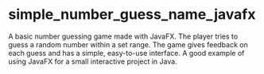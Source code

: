 # simple_number_guess_name_javafx
A basic number guessing game made with JavaFX. The player tries to guess a random number within a set range. The game gives feedback on each guess and has a simple, easy-to-use interface. A good example of using JavaFX for a small interactive project in Java.
